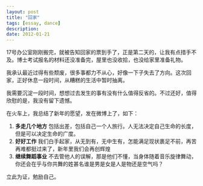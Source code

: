 ```yaml
---
layout: post
title: "回家"
tags: [essay, dance]
description: 
date: 2012-01-21
---
```


17号办公室刚刚搬完，就被告知回家的票到手了，正是第二天的，让我有点措手不及。博士考试报名的材料还没准备完，屋里也没收拾，也没给家里准备礼物。

我承认最近过得有些颓废，很多事都力不从心，好像一下子失去了方向。这次回家，正好休息一段时间，从糟糕的生活中暂时抽离。

我需要沉淀一段时间，想想过去发生的事有没有什么值得反省的。不过还好，值得欣慰的是，我没有留下遗憾。

在火车上，我总结了新年的愿望，发在微博上了，如下：

1. **多走几个地方** 包括出差，包括自己一个人旅行。人无法决定自己生命的长度，但是可以决定生命的广度。
2. **好好工作** 我们白手起家，从无到有，无中生有，怎能满足现状裹足不前，再苦再难都挺过来了，新年里我们会再创辉煌
3. **继续舞蹈事业** 不去管他人的误解，那是他们不懂，当身体随着音乐旋律舞动，你还会在乎与你共舞的姓甚名谁是男是女是人是物还是空气吗？

立此为证，勉励自己。

